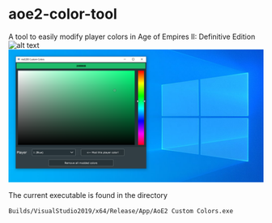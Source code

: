 # aoe2-color-tool
A tool to easily modify player colors in Age of Empires II: Definitive Edition
![alt text](screenshot.png)
![alt text](screenshot_app.png)

The current executable is found in the directory
```
Builds/VisualStudio2019/x64/Release/App/AoE2 Custom Colors.exe
```
